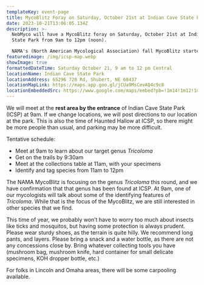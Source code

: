 ```yaml
---
templateKey: event-page
title: MycoBlitz Foray on Saturday, October 21st at Indian Cave State Park
date: 2023-10-21T13:06:05.134Z
description: >-
  NebMyco will have a MycoBlitz foray on Saturday, October 21st at Indian Cave
  State Park from 9am to 12pm (noon). 

  NAMA's (North American Mycological Association) fall MycoBlitz started October 13 and continues until the 22nd! This foray is an excellent citizen science opportunity! 
featuredimage: /img/icsp-map.webp
showImage: true
formattedDateTime: Saturday October 21, 9 am to 12 pm Central
locationName: Indian Cave State Park
locationAddress: 65296 720 Rd, Shubert, NE 68437
locationMapLink: https://maps.app.goo.gl/jCUa9MsCevAQ4c9c8
locationEmbeddedSrc: https://www.google.com/maps/embed?pb=!1m14!1m12!1m3!1d1666.4604284625666!2d-95.579314977437!3d40.26568092864638!2m3!1f0!2f0!3f0!3m2!1i1024!2i768!4f13.1!5e1!3m2!1sen!2sus!4v1697289659640!5m2!1sen!2sus
---
```

We will meet at the **rest area by the entrance** of Indian Cave State Park (ICSP) at 9am. If we change locations, we will post directions to our location at the park. This is also the time of Haunted Hallow at ICSP, so there might be more people than usual, and parking may be more difficult.

Tentative schedule:

* M﻿eet at 9am to learn about our target genus *Tricoloma*
* G﻿et on the trails by 9:30am
* M﻿eet at the collections table at 11am, with your specimens
* I﻿dentify and tag species from 11am to 12pm

The NAMA MycoBlitz is focusing on the genus *Tricoloma* this round, and we have confirmation that that genus has been found at ICSP. At 9am, one of our mycologists will talk about some of the identifying features of *Tricoloma*. While that is the focus of the MycoBlitz, we are still interested in other species that we find.

This time of year, we probably won’t have to worry too much about insects like ticks and mosquitos, but having some protection is always prudent. Please wear sturdy shoes, as the terrain is quite hilly. We recommend long pants, and layers. Please bring a snack and a water bottle, as there are not any concessions close by. Bring whatever collecting tools you have (mushroom bag, mushroom knife, hard container for small delicate specimens, KOH dropper bottle, etc.)

For folks in Lincoln and Omaha areas, there will be some carpooling available.